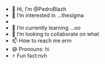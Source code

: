 - 👋 Hi, I’m @PedroBlazh
- 👀 I’m interested in ...thesigma
- 
- 🌱 I’m currently learning ...oo
- 💞️ I’m looking to collaborate on what
- 📫 How to reach me erm
- 😄 Pronouns: hi
- ⚡ Fun fact:nvh

<!---
PedroBlazh/PedroBlazh is a ✨ special ✨ repository because its `README.md` (this file) appears on your GitHub profile.
You can click the Preview link to take a look at your changes.
--->
